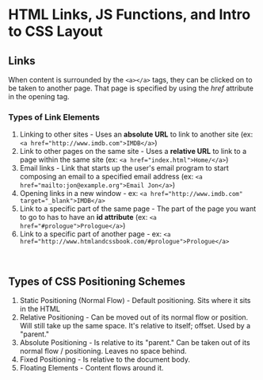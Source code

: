 # HTML Links, JS Functions, and Intro to CSS Layout

## Links
When content is surrounded by the `<a></a>` tags, they can be clicked on to be taken to another page. That page is specified by using the *href* attribute in the opening tag.

### Types of Link Elements
1. Linking to other sites - Uses an **absolute URL** to link to another site (ex: `<a href="http://www.imdb.com">IMDB</a>`)
2. Link to other pages on the same site - Uses a **relative URL** to link to a page within the same site (ex: `<a href="index.html">Home/</a>`)
3. Email links - Link that starts up the user's email program to start composing an email to a specified email address (ex: `<a href="mailto:jon@example.org">Email Jon</a>`)
4. Opening links in a new window - ex: `<a href="http://www.imdb.com" target="_blank">IMDB</a>`
5. Link to a specific part of the same page - The part of the page you want to go to has to have an **id attribute** (ex: `<a href="#prologue">Prologue</a>`)
6. Link to a specific part of another page - ex: `<a href="http://www.htmlandcssbook.com/#prologue">Prologue</a>`

<br/>

## Types of CSS Positioning Schemes
1. Static Positioning (Normal Flow) - Default positioning. Sits where it sits in the HTML
2. Relative Positioning - Can be moved out of its normal flow or position. Will still take up the same space. It's relative to itself; offset. Used by a "parent."
3. Absolute Positioning - Is relative to its "parent." Can be taken out of its normal flow / positioning. Leaves no space behind.
4. Fixed Positioning - Is relative to the document body.
5. Floating Elements - Content flows around it.